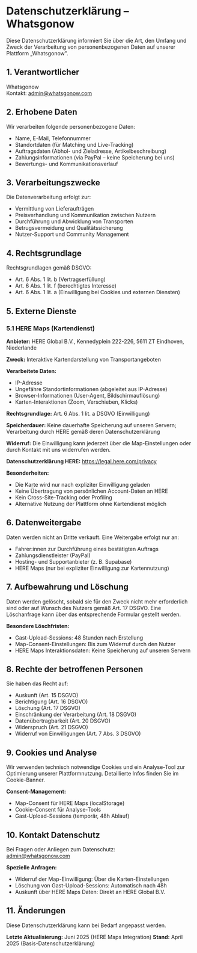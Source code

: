 
# Datenschutzerklärung – Whatsgonow

Diese Datenschutzerklärung informiert Sie über die Art, den Umfang und Zweck der Verarbeitung von personenbezogenen Daten auf unserer Plattform „Whatsgonow".

## 1. Verantwortlicher

Whatsgonow  
Kontakt: admin@whatsgonow.com

## 2. Erhobene Daten

Wir verarbeiten folgende personenbezogene Daten:

- Name, E-Mail, Telefonnummer
- Standortdaten (für Matching und Live-Tracking)
- Auftragsdaten (Abhol- und Zieladresse, Artikelbeschreibung)
- Zahlungsinformationen (via PayPal – keine Speicherung bei uns)
- Bewertungs- und Kommunikationsverlauf

## 3. Verarbeitungszwecke

Die Datenverarbeitung erfolgt zur:

- Vermittlung von Lieferaufträgen
- Preisverhandlung und Kommunikation zwischen Nutzern
- Durchführung und Abwicklung von Transporten
- Betrugsvermeidung und Qualitätssicherung
- Nutzer-Support und Community Management

## 4. Rechtsgrundlage

Rechtsgrundlagen gemäß DSGVO:

- Art. 6 Abs. 1 lit. b (Vertragserfüllung)
- Art. 6 Abs. 1 lit. f (berechtigtes Interesse)
- Art. 6 Abs. 1 lit. a (Einwilligung bei Cookies und externen Diensten)

## 5. Externe Dienste

### 5.1 HERE Maps (Kartendienst)

**Anbieter:** HERE Global B.V., Kennedyplein 222-226, 5611 ZT Eindhoven, Niederlande

**Zweck:** Interaktive Kartendarstellung von Transportangeboten

**Verarbeitete Daten:**
- IP-Adresse
- Ungefähre Standortinformationen (abgeleitet aus IP-Adresse)
- Browser-Informationen (User-Agent, Bildschirmauflösung)
- Karten-Interaktionen (Zoom, Verschieben, Klicks)

**Rechtsgrundlage:** Art. 6 Abs. 1 lit. a DSGVO (Einwilligung)

**Speicherdauer:** Keine dauerhafte Speicherung auf unseren Servern; Verarbeitung durch HERE gemäß deren Datenschutzerklärung

**Widerruf:** Die Einwilligung kann jederzeit über die Map-Einstellungen oder durch Kontakt mit uns widerrufen werden.

**Datenschutzerklärung HERE:** https://legal.here.com/privacy

**Besonderheiten:**
- Die Karte wird nur nach expliziter Einwilligung geladen
- Keine Übertragung von persönlichen Account-Daten an HERE
- Kein Cross-Site-Tracking oder Profiling
- Alternative Nutzung der Plattform ohne Kartendienst möglich

## 6. Datenweitergabe

Daten werden nicht an Dritte verkauft. Eine Weitergabe erfolgt nur an:

- Fahrer:innen zur Durchführung eines bestätigten Auftrags
- Zahlungsdienstleister (PayPal)
- Hosting- und Supportanbieter (z. B. Supabase)
- HERE Maps (nur bei expliziter Einwilligung zur Kartennutzung)

## 7. Aufbewahrung und Löschung

Daten werden gelöscht, sobald sie für den Zweck nicht mehr erforderlich sind oder auf Wunsch des Nutzers gemäß Art. 17 DSGVO. Eine Löschanfrage kann über das entsprechende Formular gestellt werden.

**Besondere Löschfristen:**
- Gast-Upload-Sessions: 48 Stunden nach Erstellung
- Map-Consent-Einstellungen: Bis zum Widerruf durch den Nutzer
- HERE Maps Interaktionsdaten: Keine Speicherung auf unseren Servern

## 8. Rechte der betroffenen Personen

Sie haben das Recht auf:

- Auskunft (Art. 15 DSGVO)
- Berichtigung (Art. 16 DSGVO)
- Löschung (Art. 17 DSGVO)
- Einschränkung der Verarbeitung (Art. 18 DSGVO)
- Datenübertragbarkeit (Art. 20 DSGVO)
- Widerspruch (Art. 21 DSGVO)
- Widerruf von Einwilligungen (Art. 7 Abs. 3 DSGVO)

## 9. Cookies und Analyse

Wir verwenden technisch notwendige Cookies und ein Analyse-Tool zur Optimierung unserer Plattformnutzung. Detaillierte Infos finden Sie im Cookie-Banner.

**Consent-Management:**
- Map-Consent für HERE Maps (localStorage)
- Cookie-Consent für Analyse-Tools
- Gast-Upload-Sessions (temporär, 48h Ablauf)

## 10. Kontakt Datenschutz

Bei Fragen oder Anliegen zum Datenschutz:  
admin@whatsgonow.com

**Spezielle Anfragen:**
- Widerruf der Map-Einwilligung: Über die Karten-Einstellungen
- Löschung von Gast-Upload-Sessions: Automatisch nach 48h
- Auskunft über HERE Maps Daten: Direkt an HERE Global B.V.

## 11. Änderungen

Diese Datenschutzerklärung kann bei Bedarf angepasst werden. 

**Letzte Aktualisierung:** Juni 2025 (HERE Maps Integration)
**Stand:** April 2025 (Basis-Datenschutzerklärung)
